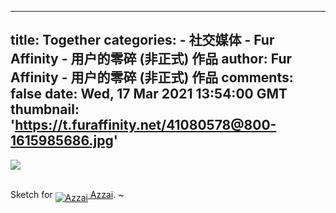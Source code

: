 
---
title: Together
categories: 
    - 社交媒体
    - Fur Affinity - 用户的零碎 (非正式) 作品
author: Fur Affinity - 用户的零碎 (非正式) 作品
comments: false
date: Wed, 17 Mar 2021 13:54:00 GMT
thumbnail: 'https://t.furaffinity.net/41080578@800-1615985686.jpg'
---

<div>   
<a href="https://www.furaffinity.net/view/41080578/"><img src="https://t.furaffinity.net/41080578@800-1615985686.jpg" referrerpolicy="no-referrer"></a><br><br><p>Sketch for <a href="https://www.furaffinity.net/user/azzai" class="iconusername"><img src="https://a.furaffinity.net/20210321/azzai.gif" align="middle" title="Azzai" alt="Azzai" referrerpolicy="no-referrer"> Azzai</a>. ~</p>  
</div>
            